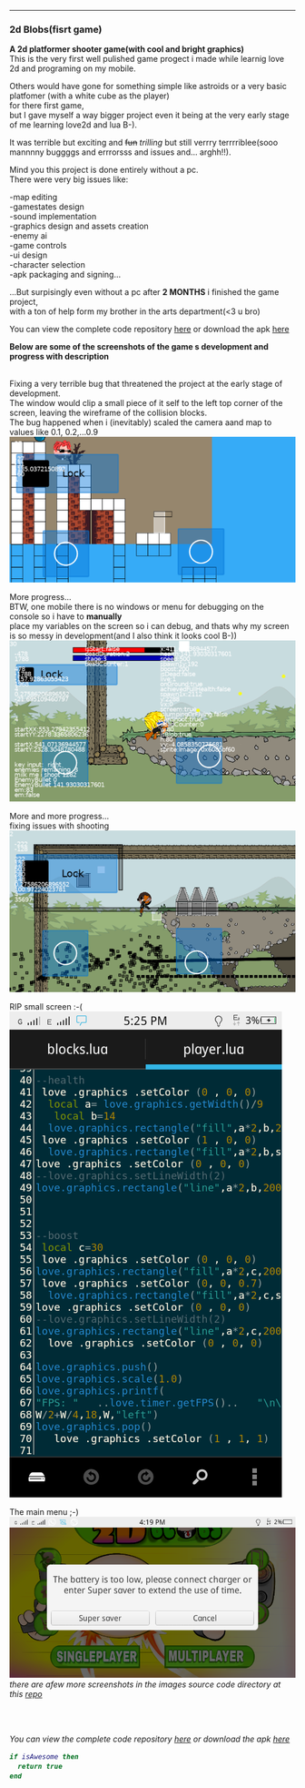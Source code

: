 ---

### 2d Blobs(fisrt game)

 
**A 2d platformer shooter game(with cool and bright graphics)**  
This is the very first well pulished game progect i made while learnig love 2d and programing on my mobile.  

Others would have gone for something simple like astroids or a very basic platfomer (with a white cube as the player)  
for there first game,  
but I gave myself a way bigger project even it being at the very early stage of me learning love2d and lua B-).  

It was terrible but exciting and ~~fun~~ _trilling_ but still verrry terrrriblee(sooo mannnny buggggs and errrorsss and issues and... arghh!!).  

Mind you this project is done entirely without a pc.  
There were very big issues like:  

-map editing  
-gamestates design  
-sound implementation  
-graphics design and assets creation  
-enemy ai  
-game controls  
-ui design  
-character selection  
-apk packaging and signing...  

...But surpisingly even without a pc after <b>2 MONTHS</b> i finished the game project,  
with a ton of help form my brother in the arts department(<3 u bro)  

You can view the complete code repository [here](https://github.com/Rocket-007/2d-Blobs) or download the apk [here](../blob/master/LICENSE)  

<b>Below are some of the screenshots of the game s development and progress with description</b>  
<br>





Fixing a very terrible bug that threatened the project at the early stage of development.  
The window would clip a small piece of it self to the left top corner of the screen, leaving the wireframe of the collision blocks.  
The bug happened when i (inevitably) scaled the camera aand map to values like 0.1, 0.2,...0.9 <br>
![alt text](https://github.com/Rocket-007/Rocket-007.github.io/blob/master/images/2d-Blobs_img0.2.png?raw=true)<br>


More progress...  
BTW, one mobile there is no windows or menu for debugging on the console so i have to <b>manually</b>  
place my variables on the screen so i can debug, and thats why my screen is so messy in development(and I also think it looks cool B-))<br>
![alt text](https://github.com/Rocket-007/Rocket-007.github.io/blob/master/images/2d-Blobs_img2.png?raw=true)<br>

 
More and more progress...  
fixing issues with shooting<br>
![alt text](https://github.com/Rocket-007/Rocket-007.github.io/blob/master/images/2d-Blobs_img1.png?raw=true)<br>


RIP small screen :-( <br>
![alt text](https://github.com/Rocket-007/Rocket-007.github.io/blob/master/images/2d-Blobs_img10.png?raw=true)<br>


The main menu ;-)<br>
![alt text](https://github.com/Rocket-007/Rocket-007.github.io/blob/master/images/2d-Blobs_img8.png?raw=true)<br>
<i>there are afew more screenshots in the images source code directory at this [repo](https://github.com/Rocket-007/Rocket-007.github.io/blob/master/images)<i/>



<br><br>



You can view the complete code repository [here](https://github.com/Rocket-007/2d-Blobs) or download the apk [here](../blob/master/LICENSE)  

```lua
if isAwesome then
  return true
end
```
